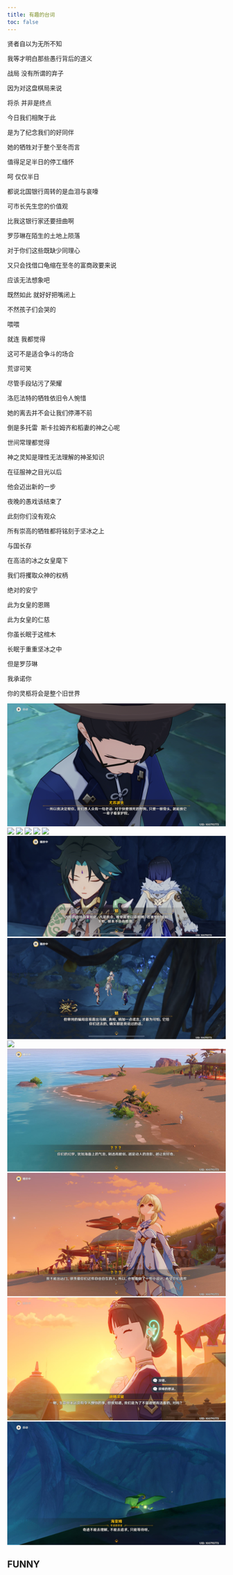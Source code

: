 ```yaml
---
title: 有趣的台词
toc: false
---
```




贤者自以为无所不知

我等才明白那些愚行背后的道义

战局 没有所谓的弃子

因为对这盘棋局来说

将杀 并非是终点

今日我们相聚于此

是为了纪念我们的好同伴

她的牺牲对于整个至冬而言

值得足足半日的停工缅怀

呵 仅仅半日

都说北国银行周转的是血泪与哀嚎

可市长先生您的价值观

比我这银行家还要扭曲啊

罗莎琳在陌生的土地上陨落

对于你们这些既缺少同理心

又只会找借口龟缩在至冬的富商政要来说

应该无法想象吧

既然如此 就好好把嘴闭上

不然孩子们会哭的

喂喂

就连 我都觉得

这可不是适合争斗的场合

荒谬可笑

尽管手段玷污了荣耀

洛厄法特的牺牲依旧令人惋惜

她的离去并不会让我们停滞不前

倒是多托雷  斯卡拉姆齐和稻妻的神之心呢

世间常理都觉得

神之灵知是理性无法理解的神圣知识

在征服神之目光以后

他会迈出新的一步

夜晚的愚戏该结束了

此刻你们没有观众

所有崇高的牺牲都将铭刻于坚冰之上

与国长存

在高洁的冰之女皇麾下

我们将攫取众神的权柄

绝对的安宁

此为女皇的恩赐

此为女皇的仁慈

你虽长眠于这棺木

长眠于重重坚冰之中

但是罗莎琳

我承诺你

你的灵柩将会是整个旧世界

![](https://github.com/DrAugus/data/blob/master/game/genshin/dialog/20220611155502.png?raw=true)
![](https://github.com/DrAugus/data/blob/master/game/genshin/dialog/202206111555021.png?raw=true)
![](https://github.com/DrAugus/data/blob/master/game/genshin/dialog/202206111555022.png?raw=true)
![](https://github.com/DrAugus/data/blob/master/game/genshin/dialog/202206111555023.png?raw=true)
![](https://github.com/DrAugus/data/blob/master/game/genshin/dialog/202206111555024.png?raw=true)
![](https://github.com/DrAugus/data/blob/master/game/genshin/dialog/20220709135902.png?raw=true)
![](https://github.com/DrAugus/data/blob/master/game/genshin/dialog/9CE90EF3-4206-47C1-A777-FB947AE6B5AD.jpeg?raw=true)
![](https://github.com/DrAugus/data/blob/master/game/genshin/dialog/C9A7CC41-3F8C-48D0-800D-DB1B58E0F25F.jpeg?raw=true)
![](https://github.com/DrAugus/data/blob/master/game/genshin/dialog/1.png?raw=true)
![](https://github.com/DrAugus/data/blob/master/game/genshin/dialog/1.jpg?raw=true)
![](https://github.com/DrAugus/data/blob/master/game/genshin/dialog/2.jpg?raw=true)
![](https://github.com/DrAugus/data/blob/master/game/genshin/dialog/3.jpg?raw=true)
![](https://github.com/DrAugus/data/blob/master/game/genshin/dialog/4.jpg?raw=true)

## FUNNY

<span v-for="i in 20">
    <img :src="'https://github.com/DrAugus/data/blob/master/game/genshin/dialog/funny/' + i +'.jpg?raw=true'">
</span>
